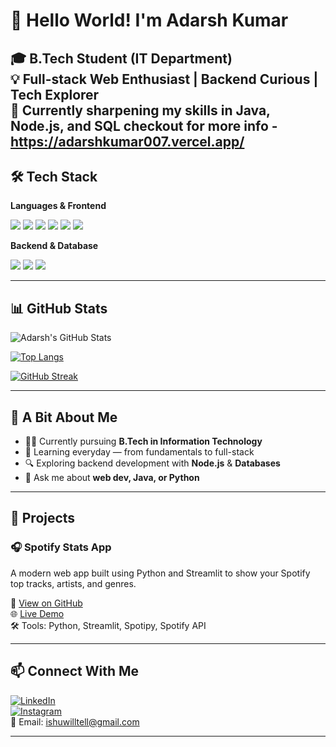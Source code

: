 <!-- Banner image (optional) -->
<!-- ![Banner](https://your-banner-url.com) -->

# 👋 Hello World! I'm Adarsh Kumar

🎓 B.Tech Student (IT Department)  
💡 Full-stack Web Enthusiast | Backend Curious | Tech Explorer  
🌱 Currently sharpening my skills in **Java, Node.js, and SQL**
checkout for more info - https://adarshkumar007.vercel.app/
---

## 🛠️ Tech Stack

**Languages & Frontend**
<p>
  <img src="https://img.shields.io/badge/HTML5-E34F26?style=flat&logo=html5&logoColor=white"/>
  <img src="https://img.shields.io/badge/CSS3-1572B6?style=flat&logo=css3&logoColor=white"/>
  <img src="https://img.shields.io/badge/JavaScript-F7DF1E?style=flat&logo=javascript&logoColor=black"/>
  <img src="https://img.shields.io/badge/Java-007396?style=flat&logo=java&logoColor=white"/>
  <img src="https://img.shields.io/badge/C-00599C?style=flat&logo=c&logoColor=white"/>
  <img src="https://img.shields.io/badge/Python-3776AB?style=flat&logo=python&logoColor=white"/>
</p>

**Backend & Database**
<p>
  <img src="https://img.shields.io/badge/Node.js-339933?style=flat&logo=nodedotjs&logoColor=white"/>
  <img src="https://img.shields.io/badge/SQL-4479A1?style=flat&logo=postgresql&logoColor=white"/>
  <img src="https://img.shields.io/badge/MongoDB-47A248?style=flat&logo=mongodb&logoColor=white"/>
</p>

---

## 📊 GitHub Stats

![Adarsh's GitHub Stats](https://github-readme-stats.vercel.app/api?username=adarshkumarit&show_icons=true&theme=tokyonight&hide_border=true)

[![Top Langs](https://github-readme-stats.vercel.app/api/top-langs/?username=adarshkumarit&layout=compact&theme=tokyonight&hide_border=true)](https://github.com/adarshkumarit)

[![GitHub Streak](https://streak-stats.demolab.com?user=adarshkumarit&theme=tokyonight&hide_border=true)](https://git.io/streak-stats)

---

## 🧠 A Bit About Me

- 🧑‍🎓 Currently pursuing **B.Tech in Information Technology**
- 🌱 Learning everyday — from fundamentals to full-stack
- 🔍 Exploring backend development with **Node.js** & **Databases**
- 💬 Ask me about **web dev, Java, or Python**

---


## 🚀 Projects

### 🎧 Spotify Stats App
A modern web app built using Python and Streamlit to show your Spotify top tracks, artists, and genres.

🔗 [View on GitHub](https://github.com/adarshkumarit/spotify-stats-app)  
🌐 [Live Demo](https://spotify-stats.streamlit.app)   
🛠️ Tools: Python, Streamlit, Spotipy, Spotify API

---

## 📫 Connect With Me

[![LinkedIn](https://img.shields.io/badge/LinkedIn-Connect-blue?style=flat&logo=linkedin)](https://www.linkedin.com/in/adarsh-kumar-9abaab327/)  
[![Instagram](https://img.shields.io/badge/Instagram-Follow-E4405F?style=flat&logo=instagram&logoColor=white)](https://www.instagram.com/ishux2006/)  
📧 Email: ishuwilltell@gmail.com

---



